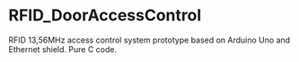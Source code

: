 # RFID_DoorAccessControl
RFID 13,56MHz access control system prototype based on Arduino Uno and Ethernet shield. Pure C code.
